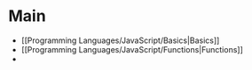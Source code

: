 # Main
- [[Programming Languages/JavaScript/Basics|Basics]]
- [[Programming Languages/JavaScript/Functions|Functions]]
- 